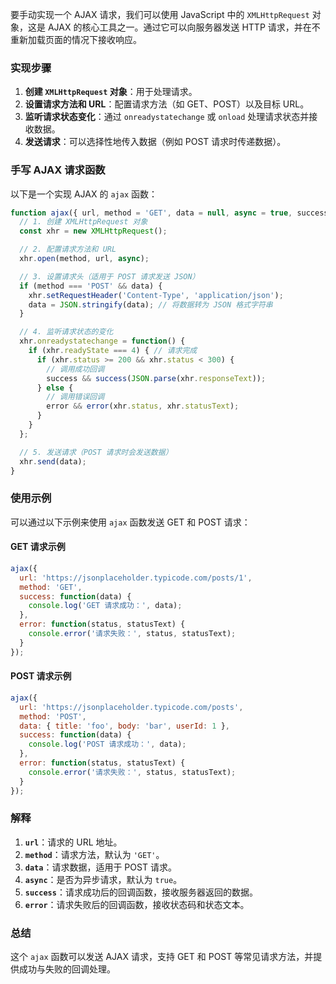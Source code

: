 要手动实现一个 AJAX 请求，我们可以使用 JavaScript 中的 `XMLHttpRequest` 对象，这是 AJAX 的核心工具之一。通过它可以向服务器发送 HTTP 请求，并在不重新加载页面的情况下接收响应。

### 实现步骤

1. **创建 `XMLHttpRequest` 对象**：用于处理请求。
2. **设置请求方法和 URL**：配置请求方法（如 GET、POST）以及目标 URL。
3. **监听请求状态变化**：通过 `onreadystatechange` 或 `onload` 处理请求状态并接收数据。
4. **发送请求**：可以选择性地传入数据（例如 POST 请求时传递数据）。

### 手写 AJAX 请求函数

以下是一个实现 AJAX 的 `ajax` 函数：

```javascript
function ajax({ url, method = 'GET', data = null, async = true, success, error }) {
  // 1. 创建 XMLHttpRequest 对象
  const xhr = new XMLHttpRequest();

  // 2. 配置请求方法和 URL
  xhr.open(method, url, async);

  // 3. 设置请求头（适用于 POST 请求发送 JSON）
  if (method === 'POST' && data) {
    xhr.setRequestHeader('Content-Type', 'application/json');
    data = JSON.stringify(data); // 将数据转为 JSON 格式字符串
  }

  // 4. 监听请求状态的变化
  xhr.onreadystatechange = function() {
    if (xhr.readyState === 4) { // 请求完成
      if (xhr.status >= 200 && xhr.status < 300) {
        // 调用成功回调
        success && success(JSON.parse(xhr.responseText));
      } else {
        // 调用错误回调
        error && error(xhr.status, xhr.statusText);
      }
    }
  };

  // 5. 发送请求（POST 请求时会发送数据）
  xhr.send(data);
}
```

### 使用示例

可以通过以下示例来使用 `ajax` 函数发送 GET 和 POST 请求：

#### GET 请求示例

```javascript
ajax({
  url: 'https://jsonplaceholder.typicode.com/posts/1',
  method: 'GET',
  success: function(data) {
    console.log('GET 请求成功：', data);
  },
  error: function(status, statusText) {
    console.error('请求失败：', status, statusText);
  }
});
```

#### POST 请求示例

```javascript
ajax({
  url: 'https://jsonplaceholder.typicode.com/posts',
  method: 'POST',
  data: { title: 'foo', body: 'bar', userId: 1 },
  success: function(data) {
    console.log('POST 请求成功：', data);
  },
  error: function(status, statusText) {
    console.error('请求失败：', status, statusText);
  }
});
```

### 解释

1. **`url`**：请求的 URL 地址。
2. **`method`**：请求方法，默认为 `'GET'`。
3. **`data`**：请求数据，适用于 POST 请求。
4. **`async`**：是否为异步请求，默认为 `true`。
5. **`success`**：请求成功后的回调函数，接收服务器返回的数据。
6. **`error`**：请求失败后的回调函数，接收状态码和状态文本。

### 总结

这个 `ajax` 函数可以发送 AJAX 请求，支持 GET 和 POST 等常见请求方法，并提供成功与失败的回调处理。